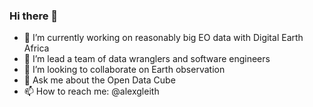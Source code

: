 ### Hi there 👋

- 🔭 I’m currently working on reasonably big EO data with Digital Earth Africa
- 🌱 I’m lead a team of data wranglers and software engineers
- 👯 I’m looking to collaborate on Earth observation
- 💬 Ask me about the Open Data Cube
- 📫 How to reach me: @alexgleith
